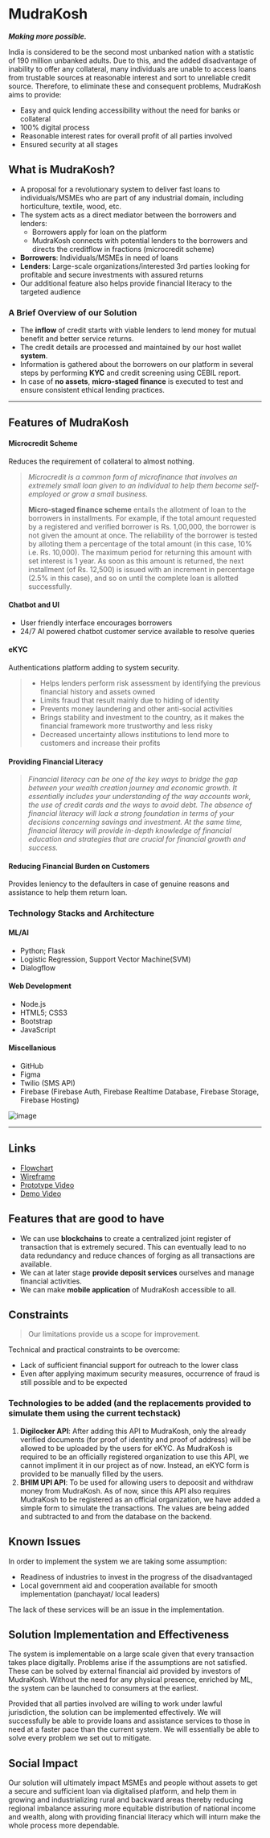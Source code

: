 # MudraKosh

***Making more possible.***

India is considered to be the second most unbanked nation with a statistic of 190 million unbanked adults. Due to this, and the added disadvantage of inability to offer any collateral, many individuals are unable to access loans from trustable sources at reasonable interest and sort to unreliable credit source.
Therefore, to eliminate these and consequent problems, MudraKosh aims to provide:
* Easy and quick lending accessibility without the need for banks or collateral
* 100% digital process
* Reasonable interest rates for overall profit of all parties involved
* Ensured security at all stages
## What is MudraKosh?
* A proposal for a revolutionary system to deliver fast loans to individuals/MSMEs who are part of any industrial domain, including horticulture, textile, wood, etc.
* The system acts as a direct mediator between the borrowers and lenders:
  * Borrowers apply for loan on the platform
  * MudraKosh connects with potential lenders to the borrowers and directs the creditflow in fractions (microcredit scheme)
* **Borrowers**: Individuals/MSMEs in need of loans
* **Lenders**: Large-scale organizations/interested 3rd parties looking for profitable and secure investments with assured returns
* Our additional feature also helps provide financial literacy to the targeted audience


### A Brief Overview of our Solution
* The **inflow** of credit starts with viable lenders to lend money for mutual benefit and better service returns.
* The credit details are processed and maintained by our host wallet **system**.
* Information is gathered about the borrowers on our platform in several steps by performing **KYC** and credit screening using CEBIL report.
* In case of **no assets**, **micro-staged finance** is executed to test and ensure consistent ethical lending practices.

****

## Features of MudraKosh
#### Microcredit Scheme
Reduces the requirement of collateral to almost nothing.

> *Microcredit is a common form of microfinance that involves an extremely small loan given to an individual to help them become self-employed or grow a small business.*
> 
> **Micro-staged finance scheme** entails the allotment of loan to the borrowers in installments. For example, if the total amount requested by a registered and verified borrower is Rs. 1,00,000, the borrower is not given the amount at once. The reliability of the borrower is tested by alloting them a percentage of the total amount (in this case, 10% i.e. Rs. 10,000). The maximum period for returning this amount with set interest is 1 year. As soon as this amount is returned, the next installment (of Rs. 12,500) is issued with an increment in percentage (2.5% in this case), and so on until the complete loan is allotted successfully.

#### Chatbot and UI
* User friendly interface encourages  borrowers
* 24/7 AI powered chatbot customer service available to resolve queries

#### eKYC

Authentications platform adding to system security.
> * Helps lenders perform risk assessment by identifying the previous financial history and assets owned
> * Limits fraud that result mainly due to hiding of identity
> * Prevents money laundering and other anti-social activities
> * Brings stability and investment to the country, as it makes the financial framework more trustworthy and less risky
> * Decreased uncertainty allows institutions to lend more to customers and increase their profits

#### Providing Financial Literacy
> *Financial literacy can be one of the key ways to bridge the gap between your wealth creation journey and economic growth. It essentially includes your understanding of the way accounts work, the use of credit cards and the ways to avoid debt. The absence of financial literacy will lack a strong foundation in terms of your decisions concerning savings and investment. At the same time, financial literacy will provide in-depth knowledge of financial education and strategies that are crucial for financial growth and success.*

#### Reducing Financial Burden on Customers
Provides leniency to the defaulters in case of genuine reasons and assistance to help them return loan.

### Technology Stacks and Architecture
#### ML/AI
* Python; Flask
* Logistic Regression, Support Vector Machine(SVM)
* Dialogflow 

#### Web Development
* Node.js
* HTML5; CSS3
* Bootstrap
* JavaScript

#### Miscellanious
* GitHub 
* Figma
* Twilio (SMS API)
* Firebase (Firebase Auth, Firebase Realtime Database, Firebase Storage, Firebase Hosting)


![image](https://user-images.githubusercontent.com/87569188/163832647-b5411e5f-ec35-44b0-8ada-c1ec9c600fca.png)


****
## Links

* [Flowchart](https://bit.ly/36AV5S2)
* [Wireframe](https://bit.ly/3Ivbvtw)
* [Prototype Video](https://bit.ly/36FRUbP)
* [Demo Video]()

## Features that are good to have
* We can use **blockchains** to create a centralized joint register of transaction that is extremely secured. This can eventually lead to no data redundancy and reduce chances of forging as all transactions are available.
* We can at later stage **provide deposit services** ourselves and manage financial activities.
* We can make **mobile application** of MudraKosh accessible to all.

## Constraints
> Our limitations provide us a scope for improvement.

Technical and practical constraints to be overcome:
* Lack of sufficient financial support for outreach to the lower class
* Even after applying maximum security measures, occurrence of fraud is still possible and to be expected 

### Technologies to be added (and the replacements provided to simulate them using the current techstack)
1. **Digilocker API**: After adding this API to MudraKosh, only the already verified documents (for proof of identity and proof of address) will be allowed to be uploaded by the users for eKYC. As MudraKosh is required to be an officially registered organization to use this API, we cannot impliment it in our project as of now. Instead, an eKYC form is provided to be manually filled by the users.
2. **BHIM UPI API**: To be used for allowing users to depoosit and withdraw money from MudraKosh. As of now, since this API also requires MudraKosh to be registered as an official organization, we have added a simple form to simulate the transactions. The values are being added and subtracted to and from the database on the backend.  

## Known Issues
In order to implement the system we are taking some assumption:
* Readiness of industries to invest in the progress of the disadvantaged
* Local government aid and cooperation available for smooth implementation (panchayat/ local leaders)

The lack of these services will be an issue in the implementation.

## Solution Implementation and Effectiveness
The system is implementable on a large scale given that every transaction takes place digitally.
Problems arise if the assumptions are not satisfied. These can be solved by external financial aid provided by investors of MudraKosh.
Without the need for any physical presence, enriched by ML, the system can be launched to consumers at the earliest.

Provided that all parties involved are willing to work under lawful jurisdiction, the solution can be implemented effectively.
We will successfully be able to provide loans and assistance services to those in need at a faster pace than the current system.
We will essentially be able to solve every problem we set out to mitigate.
## Social Impact
Our solution will ultimately impact MSMEs and people without assets to get a secure and sufficient loan via digitalised platform, and help them in growing and industrializing rural and backward areas thereby reducing regional imbalance assuring more equitable distribution of national income and wealth, along with providing financial literacy which will inturn make the whole process more dependable.
